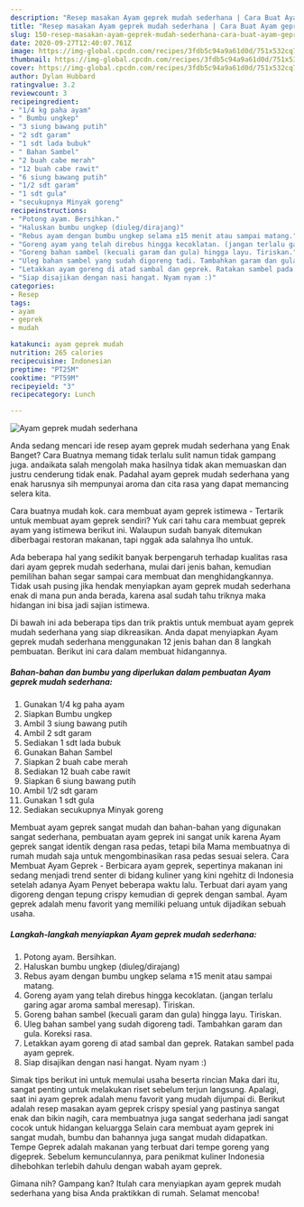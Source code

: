 ```yaml
---
description: "Resep masakan Ayam geprek mudah sederhana | Cara Buat Ayam geprek mudah sederhana Yang Paling Enak"
title: "Resep masakan Ayam geprek mudah sederhana | Cara Buat Ayam geprek mudah sederhana Yang Paling Enak"
slug: 150-resep-masakan-ayam-geprek-mudah-sederhana-cara-buat-ayam-geprek-mudah-sederhana-yang-paling-enak
date: 2020-09-27T12:40:07.761Z
image: https://img-global.cpcdn.com/recipes/3fdb5c94a9a61d0d/751x532cq70/ayam-geprek-mudah-sederhana-foto-resep-utama.jpg
thumbnail: https://img-global.cpcdn.com/recipes/3fdb5c94a9a61d0d/751x532cq70/ayam-geprek-mudah-sederhana-foto-resep-utama.jpg
cover: https://img-global.cpcdn.com/recipes/3fdb5c94a9a61d0d/751x532cq70/ayam-geprek-mudah-sederhana-foto-resep-utama.jpg
author: Dylan Hubbard
ratingvalue: 3.2
reviewcount: 3
recipeingredient:
- "1/4 kg paha ayam"
- " Bumbu ungkep"
- "3 siung bawang putih"
- "2 sdt garam"
- "1 sdt lada bubuk"
- " Bahan Sambel"
- "2 buah cabe merah"
- "12 buah cabe rawit"
- "6 siung bawang putih"
- "1/2 sdt garam"
- "1 sdt gula"
- "secukupnya Minyak goreng"
recipeinstructions:
- "Potong ayam. Bersihkan."
- "Haluskan bumbu ungkep (diuleg/dirajang)"
- "Rebus ayam dengan bumbu ungkep selama ±15 menit atau sampai matang."
- "Goreng ayam yang telah direbus hingga kecoklatan. (jangan terlalu garing agar aroma sambal meresap). Tiriskan."
- "Goreng bahan sambel (kecuali garam dan gula) hingga layu. Tiriskan."
- "Uleg bahan sambel yang sudah digoreng tadi. Tambahkan garam dan gula. Koreksi rasa."
- "Letakkan ayam goreng di atad sambal dan geprek. Ratakan sambel pada ayam geprek."
- "Siap disajikan dengan nasi hangat. Nyam nyam :)"
categories:
- Resep
tags:
- ayam
- geprek
- mudah

katakunci: ayam geprek mudah 
nutrition: 265 calories
recipecuisine: Indonesian
preptime: "PT25M"
cooktime: "PT59M"
recipeyield: "3"
recipecategory: Lunch

---
```



![Ayam geprek mudah sederhana](https://img-global.cpcdn.com/recipes/3fdb5c94a9a61d0d/751x532cq70/ayam-geprek-mudah-sederhana-foto-resep-utama.jpg)

Anda sedang mencari ide resep ayam geprek mudah sederhana yang Enak Banget? Cara Buatnya memang tidak terlalu sulit namun tidak gampang juga. andaikata salah mengolah maka hasilnya tidak akan memuaskan dan justru cenderung tidak enak. Padahal ayam geprek mudah sederhana yang enak harusnya sih mempunyai aroma dan cita rasa yang dapat memancing selera kita.

Cara buatnya mudah kok. cara membuat ayam geprek istimewa - Tertarik untuk membuat ayam geprek sendiri? Yuk cari tahu cara membuat geprek ayam yang istimewa berikut ini. Walaupun sudah banyak ditemukan diberbagai restoran makanan, tapi nggak ada salahnya lho untuk.

Ada beberapa hal yang sedikit banyak berpengaruh terhadap kualitas rasa dari ayam geprek mudah sederhana, mulai dari jenis bahan, kemudian pemilihan bahan segar sampai cara membuat dan menghidangkannya. Tidak usah pusing jika hendak menyiapkan ayam geprek mudah sederhana enak di mana pun anda berada, karena asal sudah tahu triknya maka hidangan ini bisa jadi sajian istimewa.


Di bawah ini ada beberapa tips dan trik praktis untuk membuat ayam geprek mudah sederhana yang siap dikreasikan. Anda dapat menyiapkan Ayam geprek mudah sederhana menggunakan 12 jenis bahan dan 8 langkah pembuatan. Berikut ini cara dalam membuat hidangannya.

<!--inarticleads1-->

##### Bahan-bahan dan bumbu yang diperlukan dalam pembuatan Ayam geprek mudah sederhana:

1. Gunakan 1/4 kg paha ayam
1. Siapkan  Bumbu ungkep
1. Ambil 3 siung bawang putih
1. Ambil 2 sdt garam
1. Sediakan 1 sdt lada bubuk
1. Gunakan  Bahan Sambel
1. Siapkan 2 buah cabe merah
1. Sediakan 12 buah cabe rawit
1. Siapkan 6 siung bawang putih
1. Ambil 1/2 sdt garam
1. Gunakan 1 sdt gula
1. Sediakan secukupnya Minyak goreng


Membuat ayam geprek sangat mudah dan bahan-bahan yang digunakan sangat sederhana, pembuatan ayam geprek ini sangat unik karena Ayam geprek sangat identik dengan rasa pedas, tetapi bila Mama membuatnya di rumah mudah saja untuk mengombinasikan rasa pedas sesuai selera. Cara Membuat Ayam Geprek - Berbicara ayam geprek, sepertinya makanan ini sedang menjadi trend senter di bidang kuliner yang kini ngehitz di Indonesia setelah adanya Ayam Penyet beberapa waktu lalu. Terbuat dari ayam yang digoreng dengan tepung crispy kemudian di geprek dengan sambal. Ayam geprek adalah menu favorit yang memiliki peluang untuk dijadikan sebuah usaha. 

<!--inarticleads2-->

##### Langkah-langkah menyiapkan Ayam geprek mudah sederhana:

1. Potong ayam. Bersihkan.
1. Haluskan bumbu ungkep (diuleg/dirajang)
1. Rebus ayam dengan bumbu ungkep selama ±15 menit atau sampai matang.
1. Goreng ayam yang telah direbus hingga kecoklatan. (jangan terlalu garing agar aroma sambal meresap). Tiriskan.
1. Goreng bahan sambel (kecuali garam dan gula) hingga layu. Tiriskan.
1. Uleg bahan sambel yang sudah digoreng tadi. Tambahkan garam dan gula. Koreksi rasa.
1. Letakkan ayam goreng di atad sambal dan geprek. Ratakan sambel pada ayam geprek.
1. Siap disajikan dengan nasi hangat. Nyam nyam :)


Simak tips berikut ini untuk memulai usaha beserta rincian Maka dari itu, sangat penting untuk melakukan riset sebelum terjun langsung. Apalagi, saat ini ayam geprek adalah menu favorit yang mudah dijumpai di. Berikut adalah resep masakan ayam geprek crispy spesial yang pastinya sangat enak dan bikin nagih, cara membuatnya juga sangat sederhana jadi sangat cocok untuk hidangan keluargga Selain cara membuat ayam geprek ini sangat mudah, bumbu dan bahannya juga sangat mudah didapatkan. Tempe Geprek adalah makanan yang terbuat dari tempe goreng yang digeprek. Sebelum kemunculannya, para penikmat kuliner Indonesia dihebohkan terlebih dahulu dengan wabah ayam geprek. 

Gimana nih? Gampang kan? Itulah cara menyiapkan ayam geprek mudah sederhana yang bisa Anda praktikkan di rumah. Selamat mencoba!
